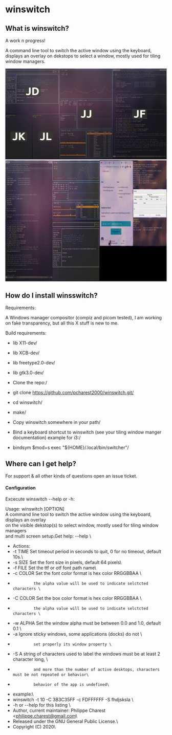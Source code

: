
# winswitch

## What is winswitch?

A work n progress!

A command line tool to switch the active window using the keyboard, displays  an overlay on dekstops to select a window, mostly used for tiling window managers.


![](https://github.com/pcharest2000/winswitch/raw/main/screenshots/screen.png)
![](https://github.com/pcharest2000/winswitch/raw/main/screenshots/sample.gif)

## How do I install winsswitch?

Requirements:

A Windows manager compositor (compiz and picom tested), I am working on fake transparency, but all this X stuff is new to me.

Build requirements:

* lib X11-dev/
* lib XCB-dev/
* lib freetype2.0-dev/
* lib gtk3.0-dev/

* Clone the repo:/
* git clone https://github.com/pcharest2000/winswitch.git/
* cd winswitch/
* make/

* Copy winswitch somewhere in your path/
* Bind a keyboard shortcut to winswitch (see your tiling window manger documentation) example for i3:/  
* bindsym $mod+s  exec "${HOME}/.local/bin/switcher"/

## Where can I get help?


For support & all other kinds of questions open an issue ticket. 


#### Configuration

Excecute winswitch --help or -h:

Usage: winswitch [OPTION]\
A command line tool to switch the active window using the keyboard, displays  an overlay\
on the visible dekstop(s) to select window, mostly used for tiling window managers \
and multi screen setup.Get help:   --help \
* Actions:
*  -t TIME     Set timeout period in seconds to quit, 0 for no timeout, default 10s.\
*  -s SIZE     Set the font size in pixels, default 64 pixels\
*  -f FILE     Set the ttf or otf font path name\
*  -c COLOR    Set the font color format is hex color RRGGBBAA \
*              the alpha value will be used to indicate selctcted characters \
*  -C COLOR    Set the box color format is hex color RRGGBBAA \
*              the alpha value will be used to indicate selctcted characters \
*  -w ALPHA    Set the window alpha must be between 0.0 and 1.0, default 0.1  \
*  -a          Ignore sticky windows, some applications (docks) do not  \
*              set properly its window property \
*  -S          A string of characters used to label the windows must be at least 2 character long, \
*              and more than the number of active desktops, characters must be not repeated or behavior\
*              behavior of the app is undefined\
* example:\
* winswitch -t 10 -C 3B3C35FF -c FDFFFFFF   -S fhdjsksla \
*   -h or --help  for this listing \
* Author, current maintainer: Philippe Charest <philippe.charest@gmail.com\
* Released under the GNU General Public License.\
* Copyright (C) 2020\
